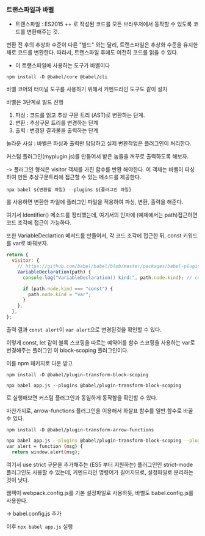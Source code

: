 ### 트랜스파일과 바벨

- 트랜스파일 : ES2015 ++ 로 작성된 코드를 모든 브라우저에서 동작할 수 있도록 코드를 변환해주는 것.

변환 전 후의 추상화 수준이 다른 "빌드" 와는 달리, 트랜스파일은 추상화 수준을 유지한 채로 코드를 변환한다. 따라서, 트랜스파일 후에도 여전히 코드를 읽을 수 있다.

- 이 트랜스파일에 사용하는 도구가 바벨이다

`npm install -D @babel/core @babel/cli`

바벨 코어와 터미널 도구를 사용하기 위해서 커멘드라인 도구도 같이 설치

바벨은 3단계로 빌드 진행

1. 파싱 : 코드를 읽고 추상 구문 트리 (AST)로 변환하는 단계.
2. 변환 : 추상구문 트리를 변경하는 단계
3. 출력 : 변경된 결과물을 출력하는 단계

놀라운 사실 : 바벨은 파싱과 출력만 담담하고 실제 변환작업은 플러그인이 처리한다.

커스텀 플러그인(myplugin.js)를 만들어서 받은 놈들을 꺼꾸로 출력하도록 해보자.

-> 플러그인 형식은 visitor 객체를 가진 함수를 반환 해야한다. 이 객체는 바벨이 파싱하여 만든 추상구문트리에 접근할 수 있는 메소드를 제공한다.

`npx babel ${변환할 파일} --plugins ${플러그인 파일}`

를 사용하면 변환한 파일에 플러그인 파일을 적용하여 파싱, 변환, 출력을 해준다.

여기서 Identifier() 메소드를 정리했는데, 여기서의 인자에 (예제에서는 path)접근하면 코드 조각에 접근이 가능하다.

또한 VariableDeclartion 메서드를 만들어서, 각 코드 조각에 접근한 뒤, const 키워드를 var로 바꿔보자.

```javascript
return {
  visitor: {
    // https://github.com/babel/babel/blob/master/packages/babel-plugin-transform-block-scoping/src/index.js#L26
    VariableDeclaration(path) {
      console.log("VariableDeclaration() kind:", path.node.kind); // const

      if (path.node.kind === "const") {
        path.node.kind = "var";
      }
    },
  },
};
```

출력 결과 `const alert`이 `var alert`으로 변경된것을 확인할 수 있다.

이렇게 const, let 같이 블록 스코핑을 따르는 예약어를 함수 스코핑을 사용하는 var로 변경해주는 플러그인 이 block-scoping 플러그인이다.

이를 npm 패키지로 다운 받고

`npm install -D @babel/plugin-transform-block-scoping`

`npx babel app.js --plugins @babel/plugin-transform-block-scoping`

로 실행해보면 커스텀 플러그인과 동일하게 동작함을 확인할 수 있다.

마찬가지로, arrow-functions 플러그인을 이용해서 화살표 함수를 일반 함수로 바꿀 수 있다.

`npm install -D @babel/plugin-transform-arrow-functions`

```bash
npx babel app.js --plugins @babel/plugin-transform-block-scoping --plugins  @babel/plugin-transform-arrow-functions
var alert = function (msg) {
  return window.alert(msg);

```

여기서 use strict 구문을 추가해주는 (ES5 부터 지원하는) 플러그인인 strict-mode 플러그인도 사용할 수 있는데, 커멘드라인 명령어가 길어지므로, 설정파일로 분리하는 것이 낫다.

웹팩이 webpack.config.js를 기본 설정파일로 사용하듯, 바벨도 babel.config.js를 사용한다.

-> babel.config.js 추가

이후 `npx babel app.js` 실행
